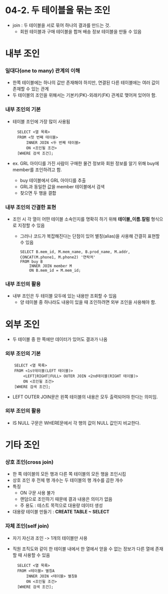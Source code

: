 04-2. 두 테이블을 묶는 조인
==========================

- join : 두 테이블을 서로 묶어 하나의 결과를 만드는 것.
  - 회원 테이블과 구매 테이블을 합쳐 배송 정보 테이블을 만들 수 있음

# 내부 조인

### 일대다(one to many) 관계의 이해 
- 한쪽 테이블에는 하나의 값만 존재해야 하지만, 연결된 다른 테이블에는 여러 값이 존재할 수 있는 관계
- 두 테이블의 조인을 위해서는 기본키(PK)-외래키(FK) 관계로 맺어져 있어야 함.

### 내부 조인의 기본
- 테이블 조인에 가장 많이 사용됨

        SELECT <열 목록>
        FROM <첫 번째 테이블>
            INNER JOIN <두 번째 테이블>
            ON <조인될 조건>
        [WHERE 검색 조건];

- ex. GRL 아이디를 가진 사람이 구매한 물건 정보와 회원 정보를 알기 위해 buy에 member를 조인하려고 함.
  - buy 테이블에서 GRL 아이디를 추출
  - GRL과 동일한 값을 member 테이블에서 검색
  - 찾으면 두 행을 결합


### 내부 조인의 간결한 표현
- 조인 시 각 열이 어떤 테이블 소속인지를 명확히 하기 위해 **테이블_이름.칼럼** 형식으로 지정할 수 있음
  - 그러나 코드가 복잡해진다는 단점이 있어 별칭(alias)을 사용해 간결히 표현할 수 있음

        SELECT B.mem_id, M.mem_name, B.prod_name, M.addr, CONCAT(M.phone1, M.phone2) '연락처'
        FROM buy B
            INNER JOIN member M
            ON B.mem_id = M.mem_id;


### 내부 조인의 활용
- 내부 조인은 두 테이블 모두에 있는 내용만 조회할 수 있음
  - 양 테이블 중 하나라도 내용이 있을 때 조인하려면 외부 조인을 사용해야 함.


# 외부 조인
- 두 테이블 중 한 쪽에만 데이터가 있어도 결과가 나옴

### 외부 조인의 기본

        SELECT <열 목록>
        FROM <1st테이블(LEFT 테이블)>
            <LEFT|RIGHT|FULL> OUTER JOIN <2nd테이블(RIGHT 테이블)>
            ON <조인될 조건>
        [WHERE 검색 조건];
- LEFT OUTER JOIN문은 왼쪽 테이블의 내용은 모두 출력되어야 한다는 의미임.

### 외부 조인의 활용
- IS NULL 구문은 WHERE문에서 각 행의 값이 NULL 값인지 비교한다.


# 기타 조인


### 상호 조인(cross join)
- 한 쪽 테이블의 모든 행과 다른 쪽 테이블의 모든 행을 조인시킴
- 상호 조인 후 전체 행 개수는 두 테이블의 행 개수를 곱한 개수
- 특징
  - ON 구문 사용 불가
  - 랜덤으로 조인하기 때문에 결과 내용은 의미가 없음
  - 주 용도 : 테스트 목적으로 대용량 데이터 생성
- 대용량 테이블 만들기 : **CREATE TABLE ~ SELECT**

### 자체 조인(self join)
- 자기 자신과 조인 -> 1개의 테이블만 사용
- 직원 조직도와 같이 한 테이블 내에서 한 열에서 얻을 수 없는 정보가 다른 열에 존재할 때 사용할 수 있음
  
        SELECT <열 목록>
        FROM <테이블> 별칭A
            INNER JOIN <테이블> 별칭B
            ON <조인될 조건>
        [WHERE 검색 조건];


